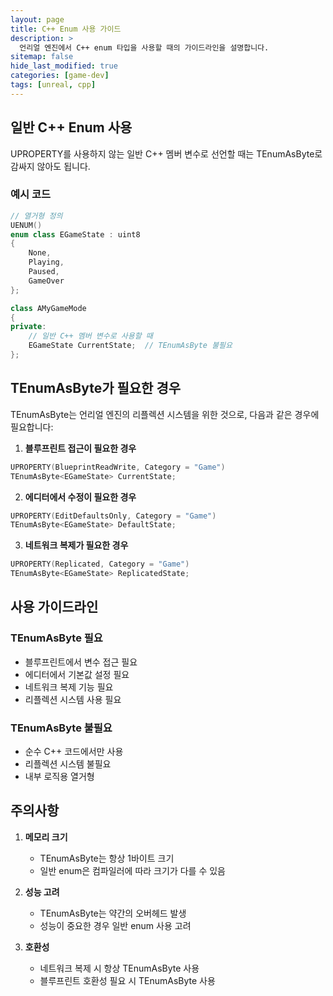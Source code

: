 ```yaml
---
layout: page
title: C++ Enum 사용 가이드
description: >
  언리얼 엔진에서 C++ enum 타입을 사용할 때의 가이드라인을 설명합니다.
sitemap: false
hide_last_modified: true
categories: [game-dev]
tags: [unreal, cpp]
---
```


## 일반 C++ Enum 사용

UPROPERTY를 사용하지 않는 일반 C++ 멤버 변수로 선언할 때는 TEnumAsByte로 감싸지 않아도 됩니다.

### 예시 코드

```cpp
// 열거형 정의
UENUM()
enum class EGameState : uint8
{
    None,
    Playing,
    Paused,
    GameOver
};

class AMyGameMode
{
private:
    // 일반 C++ 멤버 변수로 사용할 때
    EGameState CurrentState;  // TEnumAsByte 불필요
};
```

## TEnumAsByte가 필요한 경우

TEnumAsByte는 언리얼 엔진의 리플렉션 시스템을 위한 것으로, 다음과 같은 경우에 필요합니다:

1. **블루프린트 접근이 필요한 경우**
```cpp
UPROPERTY(BlueprintReadWrite, Category = "Game")
TEnumAsByte<EGameState> CurrentState;
```

2. **에디터에서 수정이 필요한 경우**
```cpp
UPROPERTY(EditDefaultsOnly, Category = "Game")
TEnumAsByte<EGameState> DefaultState;
```

3. **네트워크 복제가 필요한 경우**
```cpp
UPROPERTY(Replicated, Category = "Game")
TEnumAsByte<EGameState> ReplicatedState;
```

## 사용 가이드라인

### TEnumAsByte 필요
- 블루프린트에서 변수 접근 필요
- 에디터에서 기본값 설정 필요
- 네트워크 복제 기능 필요
- 리플렉션 시스템 사용 필요

### TEnumAsByte 불필요
- 순수 C++ 코드에서만 사용
- 리플렉션 시스템 불필요
- 내부 로직용 열거형

## 주의사항

1. **메모리 크기**
   - TEnumAsByte는 항상 1바이트 크기
   - 일반 enum은 컴파일러에 따라 크기가 다를 수 있음

2. **성능 고려**
   - TEnumAsByte는 약간의 오버헤드 발생
   - 성능이 중요한 경우 일반 enum 사용 고려

3. **호환성**
   - 네트워크 복제 시 항상 TEnumAsByte 사용
   - 블루프린트 호환성 필요 시 TEnumAsByte 사용 